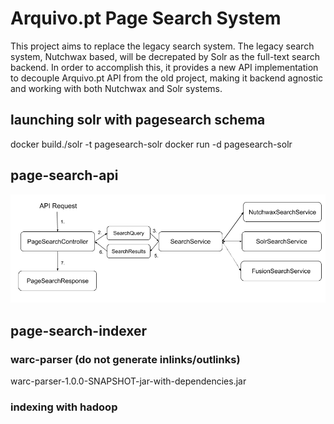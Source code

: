 # Arquivo.pt Page Search System

This project aims to replace the legacy search system. The legacy search system, Nutchwax based, will be decrepated by Solr as the full-text search backend. In order to accomplish this, it provides a new API implementation to decouple Arquivo.pt API from the old project, making it backend agnostic and working with both Nutchwax and Solr systems.

## launching solr with pagesearch schema

docker build./solr -t pagesearch-solr 
docker run -d pagesearch-solr

## page-search-api

![](docs/img/PageSearchArchitecture.png)


## page-search-indexer

### warc-parser (do not generate inlinks/outlinks)

warc-parser-1.0.0-SNAPSHOT-jar-with-dependencies.jar

### indexing with hadoop

